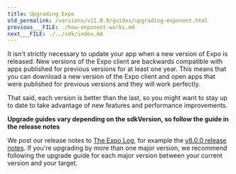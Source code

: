 ```yaml
---
title: Upgrading Expo
old_permalink: /versions/v11.0.0/guides/upgrading-exponent.html
previous___FILE: ./how-exponent-works.md
next___FILE: ./../sdk/index.md
---
```


It isn't strictly necessary to update your app when a new version of Expo is released. New versions of the Expo client are backwards compatible with apps published for previous versions for at least one year. This means that you can download a new version of the Expo client and open apps that were published for previous versions and they will work perfectly.

That said, each version is better than the last, so you might want to stay up to date to take advantage of new features and performance improvements.

**Upgrade guides vary depending on the sdkVersion, so follow the guide in the release notes**

We post our release notes to [The Expo Log](https://blog.getexponent.com/), for example the [v8.0.0 release notes](https://blog.getexponent.com/exponent-sdk-v8-0-0-is-available-581255a279b1#.iw6pjhknl). If you're upgrading by more than one major version, we recommend following the upgrade guide for each major version between your current version and your target.
